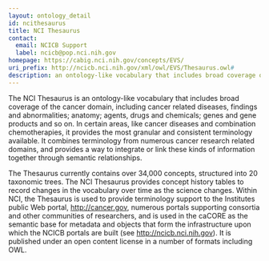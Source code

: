 ```yaml
---
layout: ontology_detail
id: ncithesaurus
title: NCI Thesaurus
contact:
  email: NCICB Support
  label: ncicb@pop.nci.nih.gov
homepage: https://cabig.nci.nih.gov/concepts/EVS/
uri_prefix: http://ncicb.nci.nih.gov/xml/owl/EVS/Thesaurus.owl#
description: an ontology-like vocabulary that includes broad coverage of the cancer domain, including cancer related diseases, findings and abnormalities
---
```


The NCI Thesaurus is an ontology-like vocabulary that includes broad
coverage of the cancer domain, including cancer related diseases,
findings and abnormalities; anatomy; agents, drugs and chemicals;
genes and gene products and so on. In certain areas, like cancer
diseases and combination chemotherapies, it provides the most granular
and consistent terminology available. It combines terminology from
numerous cancer research related domains, and provides a way to
integrate or link these kinds of information together through semantic
relationships.

The Thesaurus currently contains over 34,000 concepts, structured into
20 taxonomic trees. The NCI Thesaurus provides concept history tables
to record changes in the vocabulary over time as the science
changes. Within NCI, the Thesaurus is used to provide terminology
support to the Institutes public Web portal, <a
href="http://cancer.gov/">http://cancer.gov</a>, numerous portals
supporting consortia and other communities of researchers, and is used
in the caCORE as the semantic base for metadata and objects that form
the infrastructure upon which the NCICB portals are built (see <a
href="http://ncicb.nci.nih.gov/">http://ncicb.nci.nih.gov</a>). It is
published under an open content license in a number of formats
including OWL.
